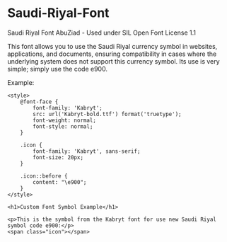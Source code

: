 # Saudi-Riyal-Font
Saudi Riyal Font AbuZiad - Used under SIL Open Font License 1.1

This font allows you to use the Saudi Riyal currency symbol in websites, applications, and documents, ensuring compatibility in cases where the underlying system does not support this currency symbol.  Its use is very simple; simply use the code e900.

Example:


    <style>
        @font-face {
            font-family: 'Kabryt';
            src: url('Kabryt-bold.ttf') format('truetype');
            font-weight: normal;
            font-style: normal;
        }

        .icon {
            font-family: 'Kabryt', sans-serif;
            font-size: 20px;
        }

        .icon::before {
            content: "\e900";
        }
    </style>

    <h1>Custom Font Symbol Example</h1>

    <p>This is the symbol from the Kabryt font for use new Saudi Riyal symbol code e900:</p>
    <span class="icon"></span>
```
